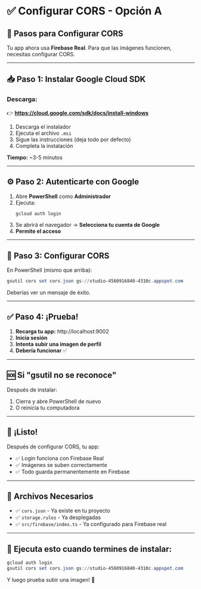 # ✅ Configurar CORS - Opción A

## 🎯 Pasos para Configurar CORS

Tu app ahora usa **Firebase Real**. Para que las imágenes funcionen, necesitas configurar CORS.

---

## 📥 Paso 1: Instalar Google Cloud SDK

### Descarga:
👉 **https://cloud.google.com/sdk/docs/install-windows**

1. Descarga el instalador
2. Ejecuta el archivo `.msi`
3. Sigue las instrucciones (deja todo por defecto)
4. Completa la instalación

**Tiempo:** ~3-5 minutos

---

## ⚙️ Paso 2: Autenticarte con Google

1. Abre **PowerShell** como **Administrador**
2. Ejecuta:
   ```powershell
   gcloud auth login
   ```
3. Se abrirá el navegador → **Selecciona tu cuenta de Google**
4. **Permite el acceso**

---

## 🎯 Paso 3: Configurar CORS

En PowerShell (mismo que arriba):
```powershell
gsutil cors set cors.json gs://studio-4560916840-4310c.appspot.com
```

Deberías ver un mensaje de éxito.

---

## ✅ Paso 4: ¡Prueba!

1. **Recarga tu app:** http://localhost:9002
2. **Inicia sesión**
3. **Intenta subir una imagen de perfil**
4. **Debería funcionar** ✅

---

## 🆘 Si "gsutil no se reconoce"

Después de instalar:
1. Cierra y abre PowerShell de nuevo
2. O reinicia tu computadora

---

## 🎉 ¡Listo!

Después de configurar CORS, tu app:
- ✅ Login funciona con Firebase Real
- ✅ Imágenes se suben correctamente
- ✅ Todo guarda permanentemente en Firebase

---

## 📝 Archivos Necesarios

- ✅ `cors.json` - Ya existe en tu proyecto
- ✅ `storage.rules` - Ya desplegadas
- ✅ `src/firebase/index.ts` - Ya configurado para Firebase real

---

## 🚀 Ejecuta esto cuando termines de instalar:

```powershell
gcloud auth login
gsutil cors set cors.json gs://studio-4560916840-4310c.appspot.com
```

Y luego prueba subir una imagen! 🎉
